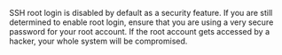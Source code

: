 SSH root login is disabled by default as a security feature. If you are still determined to enable root login, ensure that you are using a very secure password for your root account. If the root account gets accessed by a hacker, your whole system will be compromised.
